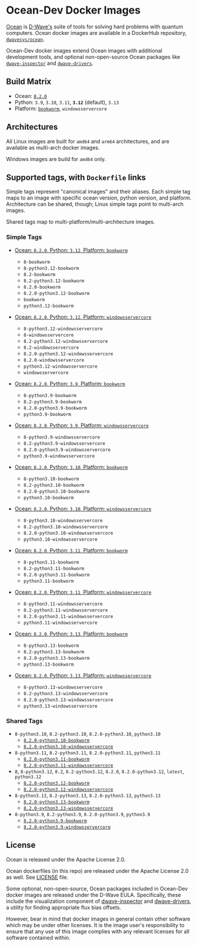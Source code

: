 # Ocean-Dev Docker Images

[Ocean](https://docs.ocean.dwavesys.com/en/stable) is
[D-Wave's](https://www.dwavesys.com) suite of tools for solving hard problems
with quantum computers. Ocean docker images are available in a DockerHub
repository, [`dwavesys/ocean`](https://hub.docker.com/r/dwavesys/ocean).

Ocean-Dev docker images extend Ocean images with additional development tools,
and optional non-open-source Ocean packages like
[`dwave-inspector`](https://github.com/dwavesystems/dwave-inspector) and
[`dwave-drivers`](https://github.com/dwavesystems/dwave-drivers).


## Build Matrix

- Ocean: [`8.2.0`](https://github.com/dwavesystems/dwave-ocean-sdk/releases/8.2.0)
- Python: `3.9`, `3.10`, `3.11`, **`3.12`** (default), `3.13`
- Platform: [`bookworm`](https://wiki.debian.org/DebianBookworm), `windowsservercore`


## Architectures

All Linux images are built for `amd64` and `arm64` architectures, and are available
as multi-arch docker images.

Windows images are build for `amd64` only.


## Supported tags, with `Dockerfile` links

Simple tags represent "canonical images" and their aliases. Each simple tag maps
to an image with specific ocean version, python version, and platform.
Architecture can be shared, though; Linux simple tags point to multi-arch images.

Shared tags map to multi-platform/multi-architecture images.


### Simple Tags

- [Ocean: `8.2.0`, Python: `3.12`, Platform: `bookworm`](https://github.com/dwavesystems/ocean-dev-docker/blob/master/dockerfiles/8/python3.12/bookworm/Dockerfile)
  - `8-bookworm`
  - `8-python3.12-bookworm`
  - `8.2-bookworm`
  - `8.2-python3.12-bookworm`
  - `8.2.0-bookworm`
  - `8.2.0-python3.12-bookworm`
  - `bookworm`
  - `python3.12-bookworm`

- [Ocean: `8.2.0`, Python: `3.12`, Platform: `windowsservercore`](https://github.com/dwavesystems/ocean-dev-docker/blob/master/dockerfiles/8/python3.12/windowsservercore/Dockerfile)
  - `8-python3.12-windowsservercore`
  - `8-windowsservercore`
  - `8.2-python3.12-windowsservercore`
  - `8.2-windowsservercore`
  - `8.2.0-python3.12-windowsservercore`
  - `8.2.0-windowsservercore`
  - `python3.12-windowsservercore`
  - `windowsservercore`

- [Ocean: `8.2.0`, Python: `3.9`, Platform: `bookworm`](https://github.com/dwavesystems/ocean-dev-docker/blob/master/dockerfiles/8/python3.9/bookworm/Dockerfile)
  - `8-python3.9-bookworm`
  - `8.2-python3.9-bookworm`
  - `8.2.0-python3.9-bookworm`
  - `python3.9-bookworm`

- [Ocean: `8.2.0`, Python: `3.9`, Platform: `windowsservercore`](https://github.com/dwavesystems/ocean-dev-docker/blob/master/dockerfiles/8/python3.9/windowsservercore/Dockerfile)
  - `8-python3.9-windowsservercore`
  - `8.2-python3.9-windowsservercore`
  - `8.2.0-python3.9-windowsservercore`
  - `python3.9-windowsservercore`

- [Ocean: `8.2.0`, Python: `3.10`, Platform: `bookworm`](https://github.com/dwavesystems/ocean-dev-docker/blob/master/dockerfiles/8/python3.10/bookworm/Dockerfile)
  - `8-python3.10-bookworm`
  - `8.2-python3.10-bookworm`
  - `8.2.0-python3.10-bookworm`
  - `python3.10-bookworm`

- [Ocean: `8.2.0`, Python: `3.10`, Platform: `windowsservercore`](https://github.com/dwavesystems/ocean-dev-docker/blob/master/dockerfiles/8/python3.10/windowsservercore/Dockerfile)
  - `8-python3.10-windowsservercore`
  - `8.2-python3.10-windowsservercore`
  - `8.2.0-python3.10-windowsservercore`
  - `python3.10-windowsservercore`

- [Ocean: `8.2.0`, Python: `3.11`, Platform: `bookworm`](https://github.com/dwavesystems/ocean-dev-docker/blob/master/dockerfiles/8/python3.11/bookworm/Dockerfile)
  - `8-python3.11-bookworm`
  - `8.2-python3.11-bookworm`
  - `8.2.0-python3.11-bookworm`
  - `python3.11-bookworm`

- [Ocean: `8.2.0`, Python: `3.11`, Platform: `windowsservercore`](https://github.com/dwavesystems/ocean-dev-docker/blob/master/dockerfiles/8/python3.11/windowsservercore/Dockerfile)
  - `8-python3.11-windowsservercore`
  - `8.2-python3.11-windowsservercore`
  - `8.2.0-python3.11-windowsservercore`
  - `python3.11-windowsservercore`

- [Ocean: `8.2.0`, Python: `3.13`, Platform: `bookworm`](https://github.com/dwavesystems/ocean-dev-docker/blob/master/dockerfiles/8/python3.13/bookworm/Dockerfile)
  - `8-python3.13-bookworm`
  - `8.2-python3.13-bookworm`
  - `8.2.0-python3.13-bookworm`
  - `python3.13-bookworm`

- [Ocean: `8.2.0`, Python: `3.13`, Platform: `windowsservercore`](https://github.com/dwavesystems/ocean-dev-docker/blob/master/dockerfiles/8/python3.13/windowsservercore/Dockerfile)
  - `8-python3.13-windowsservercore`
  - `8.2-python3.13-windowsservercore`
  - `8.2.0-python3.13-windowsservercore`
  - `python3.13-windowsservercore`


### Shared Tags

- `8-python3.10`, `8.2-python3.10`, `8.2.0-python3.10`, `python3.10`
  - [`8.2.0-python3.10-bookworm`](https://github.com/dwavesystems/ocean-dev-docker/blob/master/dockerfiles/8/python3.10/bookworm/Dockerfile)
  - [`8.2.0-python3.10-windowsservercore`](https://github.com/dwavesystems/ocean-dev-docker/blob/master/dockerfiles/8/python3.10/windowsservercore/Dockerfile)
- `8-python3.11`, `8.2-python3.11`, `8.2.0-python3.11`, `python3.11`
  - [`8.2.0-python3.11-bookworm`](https://github.com/dwavesystems/ocean-dev-docker/blob/master/dockerfiles/8/python3.11/bookworm/Dockerfile)
  - [`8.2.0-python3.11-windowsservercore`](https://github.com/dwavesystems/ocean-dev-docker/blob/master/dockerfiles/8/python3.11/windowsservercore/Dockerfile)
- `8`, `8-python3.12`, `8.2`, `8.2-python3.12`, `8.2.0`, `8.2.0-python3.12`, `latest`, `python3.12`
  - [`8.2.0-python3.12-bookworm`](https://github.com/dwavesystems/ocean-dev-docker/blob/master/dockerfiles/8/python3.12/bookworm/Dockerfile)
  - [`8.2.0-python3.12-windowsservercore`](https://github.com/dwavesystems/ocean-dev-docker/blob/master/dockerfiles/8/python3.12/windowsservercore/Dockerfile)
- `8-python3.13`, `8.2-python3.13`, `8.2.0-python3.13`, `python3.13`
  - [`8.2.0-python3.13-bookworm`](https://github.com/dwavesystems/ocean-dev-docker/blob/master/dockerfiles/8/python3.13/bookworm/Dockerfile)
  - [`8.2.0-python3.13-windowsservercore`](https://github.com/dwavesystems/ocean-dev-docker/blob/master/dockerfiles/8/python3.13/windowsservercore/Dockerfile)
- `8-python3.9`, `8.2-python3.9`, `8.2.0-python3.9`, `python3.9`
  - [`8.2.0-python3.9-bookworm`](https://github.com/dwavesystems/ocean-dev-docker/blob/master/dockerfiles/8/python3.9/bookworm/Dockerfile)
  - [`8.2.0-python3.9-windowsservercore`](https://github.com/dwavesystems/ocean-dev-docker/blob/master/dockerfiles/8/python3.9/windowsservercore/Dockerfile)


## License

Ocean is released under the Apache License 2.0.

Ocean dockerfiles (in this repo) are released under the Apache License 2.0 as well.
See [LICENSE](./LICENSE) file.

Some optional, non-open-source, Ocean packages included in Ocean-Dev docker images
are released under the D-Wave EULA. Specifically, these include the visualization component
of [dwave-inspector](https://docs.ocean.dwavesys.com/en/stable/licenses/inspector.html)
and [dwave-drivers](https://docs.ocean.dwavesys.com/en/stable/licenses/drivers.html),
a utility for finding appropriate flux bias offsets.

However, bear in mind that docker images in general contain other software which
may be under other licenses. It is the image user's responsibility to ensure
that any use of this image complies with any relevant licenses for all software
contained within.
